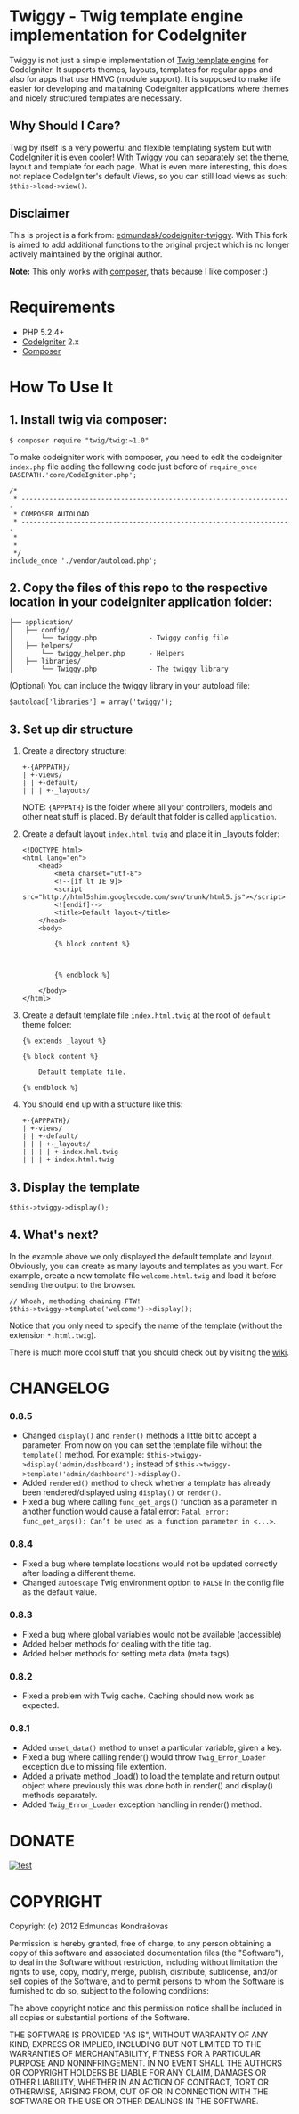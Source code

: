 # Twiggy - Twig template engine implementation for CodeIgniter

Twiggy is not just a simple implementation of [Twig template engine](http://twig.sensiolabs.org/) for CodeIgniter. It supports themes, layouts, templates for regular apps and also for apps that use HMVC (module support).
It is supposed to make life easier for developing and maitaining CodeIgniter applications where themes and nicely structured templates are necessary.

## Why Should I Care?

Twig by itself is a very powerful and flexible templating system but with CodeIgniter it is even cooler! With Twiggy you can separately set the theme, layout and template for each page.
What is even more interesting, this does not replace CodeIgniter's default Views, so you can still load views as such: `$this->load->view()`.

## Disclaimer
This is project is a fork from:  [edmundask/codeigniter-twiggy]( https://github.com/edmundask/codeigniter-twiggy).
With
This fork is aimed to add additional functions to the original project which is no longer actively maintained by the original author.

**Note:** This only works with [composer](https://getcomposer.org/), thats because I like composer :)

# Requirements

* PHP 5.2.4+
* [CodeIgniter](http://codeigniter.com/) 2.x
* [Composer](https://getcomposer.org/)

# How To Use It

## 1. Install twig via composer:

```
$ composer require "twig/twig:~1.0"
```

To make codeigniter work with composer, you need to edit the codeigniter ```index.php``` file adding the following code just before of ```require_once BASEPATH.'core/CodeIgniter.php';```

```
/*
 * --------------------------------------------------------------------
 * COMPOSER AUTOLOAD
 * --------------------------------------------------------------------
 *
 *
 */
include_once './vendor/autoload.php';
```

## 2. Copy the files of this repo to the respective location in your codeigniter application folder:

    ├── application/
    │   ├── config/
    │       └── twiggy.php             - Twiggy config file
    │   ├── helpers/
    │       └── twiggy_helper.php      - Helpers
    │   ├── libraries/
    │       └── Twiggy.php             - The twiggy library


(Optional) You can include the twiggy library in your autoload file:

```
$autoload['libraries'] = array('twiggy');
```

## 3. Set up dir structure

1. Create a directory structure:

    ```
    +-{APPPATH}/
    | +-views/
    | | +-default/
    | | | +-_layouts/
    ```

    NOTE: `{APPPATH}` is the folder where all your controllers, models and other neat stuff is placed.
    By default that folder is called `application`.

2. Create a default layout `index.html.twig` and place it in _layouts  folder:

    ```
    <!DOCTYPE html>
    <html lang="en">
        <head>
            <meta charset="utf-8">
            <!--[if lt IE 9]>
            <script src="http://html5shim.googlecode.com/svn/trunk/html5.js"></script>
            <![endif]-->
            <title>Default layout</title>
        </head>
        <body>

            {% block content %}



            {% endblock %}

        </body>
    </html>
    ```

3. Create a default template file `index.html.twig` at the root of `default` theme folder:

    ```
    {% extends _layout %}

    {% block content %}

        Default template file.

    {% endblock %}
    ```

4. You should end up with a structure like this:

    ```
    +-{APPPATH}/
    | +-views/
    | | +-default/
    | | | +-_layouts/
    | | | | +-index.hml.twig
    | | | +-index.html.twig
    ```

## 3. Display the template

`$this->twiggy->display();`

## 4. What's next?

In the example above we only displayed the default template and layout. Obviously, you can create as many layouts and templates as you want.
For example, create a new template file `welcome.html.twig` and load it before sending the output to the browser.

```
// Whoah, methoding chaining FTW!
$this->twiggy->template('welcome')->display();
```

Notice that you only need to specify the name of the template (without the extension `*.html.twig`).

There is much more cool stuff that you should check out by visiting the [wiki](https://github.com/edmundask/codeigniter-twiggy/wiki).

# CHANGELOG

### 0.8.5

* Changed `display()` and `render()` methods a little bit to accept a parameter. From now on you can set the template file without the `template()` method. For example: `$this->twiggy->display('admin/dashboard');` instead of `$this->twiggy->template('admin/dashboard')->display()`.
* Added `rendered()` method to check whether a template has already been rendered/displayed using `display()` or `render()`.
* Fixed a bug where calling `func_get_args()` function as a parameter in another function would cause a fatal error: `Fatal error: func_get_args(): Can’t be used as a function parameter in <...>`.

### 0.8.4

* Fixed a bug where template locations would not be updated correctly after loading a different theme.
* Changed `autoescape` Twig environment option to `FALSE` in the config file as the default value.

### 0.8.3

* Fixed a bug where global variables would not be available (accessible)
* Added helper methods for dealing with the title tag.
* Added helper methods for setting meta data (meta tags).

### 0.8.2

* Fixed a problem with Twig cache. Caching should now work as expected.

### 0.8.1

* Added `unset_data()` method to unset a particular variable, given a key.
* Fixed a bug where calling render() would throw `Twig_Error_Loader` exception due to missing file extention.
* Added a private method _load() to load the template and return output object where previously this was done both in render() and display() methods separately.
* Added `Twig_Error_Loader` exception handling in render() method.

# DONATE

[![test](http://www.pledgie.com/campaigns/16940.png?skin_name=chrome)](http://www.pledgie.com/campaigns/16940)

# COPYRIGHT

Copyright (c) 2012 Edmundas Kondrašovas

Permission is hereby granted, free of charge, to any person obtaining a copy
of this software and associated documentation files (the "Software"), to deal
in the Software without restriction, including without limitation the rights
to use, copy, modify, merge, publish, distribute, sublicense, and/or sell
copies of the Software, and to permit persons to whom the Software is
furnished to do so, subject to the following conditions:

The above copyright notice and this permission notice shall be included in
all copies or substantial portions of the Software.

THE SOFTWARE IS PROVIDED "AS IS", WITHOUT WARRANTY OF ANY KIND, EXPRESS OR
IMPLIED, INCLUDING BUT NOT LIMITED TO THE WARRANTIES OF MERCHANTABILITY,
FITNESS FOR A PARTICULAR PURPOSE AND NONINFRINGEMENT. IN NO EVENT SHALL THE
AUTHORS OR COPYRIGHT HOLDERS BE LIABLE FOR ANY CLAIM, DAMAGES OR OTHER
LIABILITY, WHETHER IN AN ACTION OF CONTRACT, TORT OR OTHERWISE, ARISING FROM,
OUT OF OR IN CONNECTION WITH THE SOFTWARE OR THE USE OR OTHER DEALINGS IN
THE SOFTWARE.
